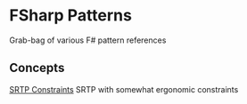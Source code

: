 # FSharp Patterns

Grab-bag of various F# pattern references


## Concepts

[SRTP Constraints](./SRTPConstraints)
SRTP with somewhat ergonomic constraints
